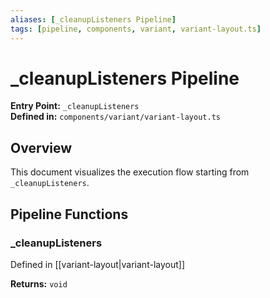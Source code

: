 ```yaml
---
aliases: [_cleanupListeners Pipeline]
tags: [pipeline, components, variant, variant-layout.ts]
---
```


# _cleanupListeners Pipeline

**Entry Point:** `_cleanupListeners`  
**Defined in:** `components/variant/variant-layout.ts`  

## Overview

This document visualizes the execution flow starting from `_cleanupListeners`.

## Pipeline Functions

### _cleanupListeners

Defined in [[variant-layout|variant-layout]]

**Returns:** `void`


